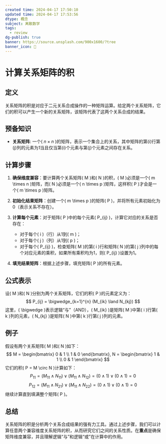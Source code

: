 ```yaml
---
created time: 2024-04-17 17:50:10
updated time: 2024-04-17 17:53:56
dtype: 概念
subject: 离散数学
tags:
  - review
dg-publish: true
banner: https://source.unsplash.com/900x1600/?tree
banner_icon: 🧠
---
```

# 计算关系矩阵的积

## 定义
关系矩阵的积是对应于二元关系合成操作的一种矩阵运算。给定两个关系矩阵，它们的积可以产生一个新的关系矩阵，该矩阵代表了这两个关系合成的结果。

## 预备知识
- **关系矩阵**: 一个\( $n \times n$ \)的矩阵，表示一个集合上的关系，其中矩阵的第\(i\)行第\(j\)列的元素为1当且仅当第\(i\)个元素与第\(j\)个元素之间存在关系。

## 计算步骤
1. **确保维度兼容**：要计算两个关系矩阵\( M \)和\( N \)的积，\( M \)必须是一个\( m \times n \)矩阵，而\( N \)必须是一个\( n \times p \)矩阵，这样积\( P \)才会是一个\( m \times p \)矩阵。

2. **初始化结果矩阵**：创建一个\( m \times p \)的矩阵\( P \)，并将所有元素初始化为0（表示关系不存在）。

3. **计算每个元素**：对于矩阵\( P \)中的每个元素\( P_{ij} \)，计算它对应的关系是否存在：
   - 对于每个\( i \)（行）从1到\( m \)；
   - 对于每个\( j \)（列）从1到\( p \)；
   - 对于每个\( P_{ij} \)，检查矩阵\( M \)的第\( i \)行和矩阵\( N \)的第\( j \)列中的每个对应元素的乘积，如果所有乘积均为1，则\( P_{ij} \)设置为1。

4. **填充结果矩阵**：根据上述步骤，填充矩阵\( P \)的所有元素。

## 公式表示
设\( M \)和\( N \)分别为两个关系矩阵，它们的积\( P \)的元素定义为：
$$
P_{ij} = \bigwedge_{k=1}^{n} (M_{ik} \land N_{kj})
$$
这里，\( \bigwedge \)表示逻辑“与”（AND），\( M_{ik} \)是矩阵\( M \)中第\( i \)行第\( k \)列的元素，\( N_{kj} \)是矩阵\( N \)中第\( k \)行第\( j \)列的元素。

## 例子
假设有两个关系矩阵\( M \)和\( N \)如下：
$$
M = \begin{bmatrix}
0 & 1 \\
1 & 0
\end{bmatrix},
N = \begin{bmatrix}
1 & 1 \\
0 & 1
\end{bmatrix}
$$
它们的积\( P = M \circ N \)计算如下：
$$
P_{11} = (M_{11} \land N_{11}) \lor (M_{11} \land N_{12}) = (0 \land 1) \lor (0 \land 1) = 0
$$
$$
P_{12} = (M_{11} \land N_{21}) \lor (M_{11} \land N_{22}) = (0 \land 1) \lor (0 \land 1) = 0
$$
继续计算直到填满整个矩阵\( P \)。

## 总结
关系矩阵的积是分析两个关系合成结果的强有力工具。通过上述步骤，我们可以计算任意两个兼容维度关系矩阵的积，从而研究它们之间的关系性质。在**重点**是确保矩阵维度兼容，并且理解逻辑“与”和逻辑“或”在计算中的作用。